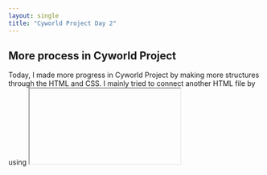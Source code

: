 ```yaml
---
layout: single
title: "Cyworld Project Day 2"
---
```


## More process in Cyworld Project

Today, I made more progress in Cyworld Project by making more structures through the HTML and CSS.
I mainly tried to connect another HTML file by using <iframe> tag.
  
### My code for today
I connected another HTML file with the main HTML file using iframe tag:
```ruby
<div class="wrapper__right__body">
  <iframe src="./home.html"></iframe>
</div>
```
And this is the code of the file I connected to the main HTML file:
```ruby
<!DOCTYPE html>
<html lang="ko">
<head>
    <title>Home</title>
    <link href="./styles/home.css" rel="stylesheet">
</head>
<body>
    <div class="wrapper">
        <div class="wrapper__header">
            <div class="contents__title">
                <div class="title">Updated News</div>
                <div class="subtitle">TODAY STORY</div>
            </div>
            <div class="divideLine"></div>
            <div class="contents__body">
                오늘의 기분 너무 좋음
            </div>
        </div>
        <div class="wrapper__body">
            <div class="contents__title">
                <div class="title">My Video</div>
                <div class="subtitle">INTRODUCE YOURSELF</div>
            </div>
            <div class="contents__body">
                
            </div>
        </div>
    </div>
</body>
</html>
```
This is the CSS file of the new HTML file:
```ruby
* {
    box-sizing: border-box;
    margin: 0px;
}

html, body {
    width: 100%;
    height: 100%;
}

.wrapper {
    width: 100%;
    height: 100%;
    padding: 20px;
    display: flex;
    flex-direction: column;
    justify-content: space-between;
}

.wrapper__header {
    width: 100%;
    height: 48px;
    display: flex;
    flex-direction: column;
    justify-content: space-between;
}

.contents__title {
    display: flex;
    flex-direction: row;
    align-items: center;
}

.title {
    color: #55B2E4;
    font-size: 13px;
    font-weight: 700;
}

.subtitle {
    font-size: 8px;
    padding-left: 5px;
}

.divideLine {
    width: 100%;
    border-top: 1px solid gray;
    margin: 10px 0px;
}

.contents__body {
    width: 100%;
    height: 100%;
    font-size: 11px;
    color: gray;

}

.wrapper__body {
    width: 100%;
    height: 270px;
}
```
Overall, I still need to get more sense in the use of CSS, but I think I'm getting more understanding of HTML.

